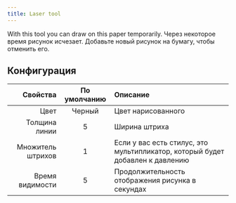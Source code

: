 ```yaml
---
title: Laser tool
---
```


With this tool you can draw on this paper temporarily. Через некоторое время рисунок исчезает. Добавьте новый рисунок на бумагу, чтобы отменить его.

## Конфигурация

|          Свойства | По умолчанию | Описание                                                                      |
| ----------------: | :----------: | :---------------------------------------------------------------------------- |
|              Цвет |    Черный    | Цвет нарисованного                                                            |
|     Толщина линии |       5      | Ширина штриха                                                                 |
| Множитель штрихов |       1      | Если у вас есть стилус, это мультипликатор, который будет добавлен к давлению |
|   Время видимости |       5      | Продолжительность отображения рисунка в секундах                              |
